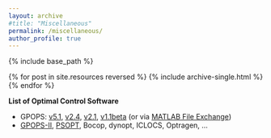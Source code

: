 ```yaml
---
layout: archive
#title: "Miscellaneous"
permalink: /miscellaneous/
author_profile: true
---
```


{% include base_path %}

{% for post in site.resources reversed %}
  {% include archive-single.html %}
{% endfor %}


**List of Optimal Control Software**
- GPOPS: [v5.1](/files/GPOPS/gpops51.zip), [v2.4](/files/GPOPS/gpops24.zip), [v2.1](/files/GPOPS/gpops21.tgz), [v1.1beta](/files/GPOPS/gpops1-1beta.zip) (or via [MATLAB File Exchange](http://mathworks.com/matlabcentral/fileexchange/21729-gpops))
- [GPOPS-II](http://www.gpops2.com/), [PSOPT](https://github.com/PSOPT/psopt), Bocop, dynopt, ICLOCS, Optragen, ...

